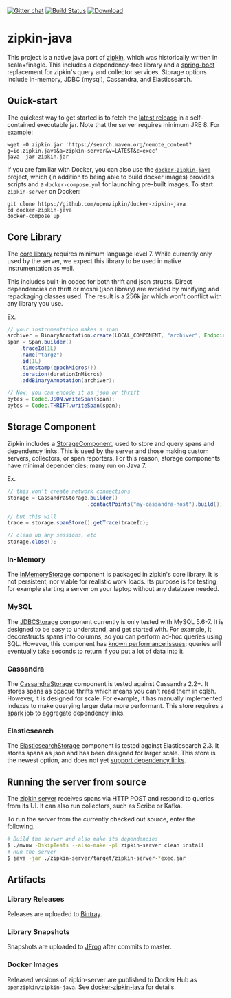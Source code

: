[![Gitter chat](http://img.shields.io/badge/gitter-join%20chat%20%E2%86%92-brightgreen.svg)](https://gitter.im/openzipkin/zipkin) [![Build Status](https://travis-ci.org/openzipkin/zipkin-java.svg?branch=master)](https://travis-ci.org/openzipkin/zipkin-java) [![Download](https://api.bintray.com/packages/openzipkin/maven/zipkin-java/images/download.svg) ](https://bintray.com/openzipkin/maven/zipkin-java/_latestVersion)

# zipkin-java
This project is a native java port of [zipkin](https://github.com/openzipkin/zipkin), which was historically written in scala+finagle. This includes a dependency-free library and a [spring-boot](http://projects.spring.io/spring-boot/) replacement for zipkin's query and collector services. Storage options include in-memory, JDBC (mysql), Cassandra, and Elasticsearch.

## Quick-start

The quickest way to get started is to fetch the [latest release](https://search.maven.org/remote_content?g=io.zipkin.java&a=zipkin-server&v=LATEST&c=exec) in a self-contained executable jar. Note that the server requires minimum JRE 8. For example:

```
wget -O zipkin.jar 'https://search.maven.org/remote_content?g=io.zipkin.java&a=zipkin-server&v=LATEST&c=exec'
java -jar zipkin.jar
```

If you are familiar with Docker, you can also use the [`docker-zipkin-java`](https://github.com/openzipkin/docker-zipkin-java) project, which (in addition to being able to build docker images) provides scripts and a `docker-compose.yml` for launching pre-built images. To start `zipkin-server` on Docker:

```
git clone https://github.com/openzipkin/docker-zipkin-java
cd docker-zipkin-java
docker-compose up
```


## Core Library
The [core library](https://github.com/openzipkin/zipkin-java/tree/master/zipkin/src/main/java/io/zipkin) requires minimum language level 7. While currently only used by the server, we expect this library to be used in native instrumentation as well.

This includes built-in codec for both thrift and json structs. Direct dependencies on thrift or moshi (json library) are avoided by minifying and repackaging classes used. The result is a 256k jar which won't conflict with any library you use.

Ex.
```java
// your instrumentation makes a span
archiver = BinaryAnnotation.create(LOCAL_COMPONENT, "archiver", Endpoint.create("service", 127 << 24 | 1));
span = Span.builder()
    .traceId(1L)
    .name("targz")
    .id(1L)
    .timestamp(epochMicros())
    .duration(durationInMicros)
    .addBinaryAnnotation(archiver);

// Now, you can encode it as json or thrift
bytes = Codec.JSON.writeSpan(span);
bytes = Codec.THRIFT.writeSpan(span);
```

## Storage Component
Zipkin includes a [StorageComponent](https://github.com/openzipkin/zipkin-java/blob/master/zipkin/src/main/java/zipkin/storage/StorageComponent.java), used to store and query spans and dependency links. This is used by the server and those making custom servers, collectors, or span reporters. For this reason, storage components have minimal dependencies; many run on Java 7.

Ex.
```java
// this won't create network connections
storage = CassandraStorage.builder()
                          .contactPoints("my-cassandra-host").build();

// but this will
trace = storage.spanStore().getTrace(traceId);

// clean up any sessions, etc
storage.close();
```

### In-Memory
The [InMemoryStorage](https://github.com/openzipkin/zipkin-java/blob/master/zipkin/src/main/java/zipkin/storage/InMemoryStorage.java) component is packaged in zipkin's core library. It is not persistent, nor viable for realistic work loads. Its purpose is for testing, for example starting a server on your laptop without any database needed.

### MySQL
The [JDBCStorage](https://github.com/openzipkin/zipkin-java/tree/master/zipkin-storage/jdbc) component currently is only tested with MySQL 5.6-7. It is designed to be easy to understand, and get started with. For example, it deconstructs spans into columns, so you can perform ad-hoc queries using SQL. However, this component has [known performance issues](https://github.com/openzipkin/zipkin-java/issues/233): queries will eventually take seconds to return if you put a lot of data into it.

### Cassandra
The [CassandraStorage](https://github.com/openzipkin/zipkin-java/tree/master/zipkin-storage/cassandra) component is tested against Cassandra 2.2+. It stores spans as opaque thrifts which means you can't read them in cqlsh. However, it is designed for scale. For example, it has manually implemented indexes to make querying larger data more performant. This store requires a [spark job](https://github.com/openzipkin/zipkin-dependencies-spark) to aggregate dependency links.

### Elasticsearch
The [ElasticsearchStorage](https://github.com/openzipkin/zipkin-java/tree/master/zipkin-storage/elasticsearch) component is tested against Elasticsearch 2.3. It stores spans as json and has been designed for larger scale. This store is the newest option, and does not yet [support dependency links](https://github.com/openzipkin/zipkin-dependencies-spark/issues/21).

## Running the server from source
The [zipkin server](https://github.com/openzipkin/zipkin-java/tree/master/zipkin-server)
receives spans via HTTP POST and respond to queries from its UI. It can also run collectors, such as Scribe or Kafka.

To run the server from the currently checked out source, enter the following.
```bash
# Build the server and also make its dependencies
$ ./mvnw -DskipTests --also-make -pl zipkin-server clean install
# Run the server
$ java -jar ./zipkin-server/target/zipkin-server-*exec.jar
```

## Artifacts
### Library Releases
Releases are uploaded to [Bintray](https://bintray.com/openzipkin/maven/zipkin-java).
### Library Snapshots
Snapshots are uploaded to [JFrog](http://oss.jfrog.org/artifactory/oss-snapshot-local) after commits to master.
### Docker Images
Released versions of zipkin-server are published to Docker Hub as `openzipkin/zipkin-java`.
See [docker-zipkin-java](https://github.com/openzipkin/docker-zipkin-java) for details.
